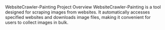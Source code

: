 WebsiteCrawler-Painting
Project Overview
WebsiteCrawler-Painting is a tool designed for scraping images from websites. It automatically accesses specified websites and downloads image files, making it convenient for users to collect images in bulk.

